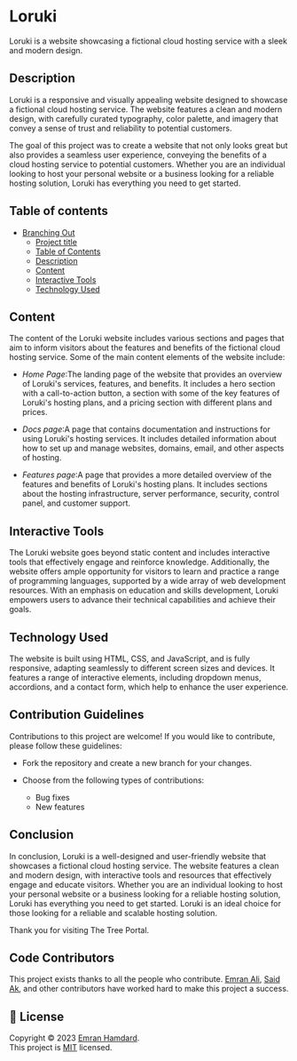 # Loruki
Loruki is a website showcasing a fictional cloud hosting service with a sleek and modern design.

## Description
Loruki is a responsive and visually appealing website designed to showcase a fictional cloud hosting service. The website features a clean and modern design, with carefully curated typography, color palette, and imagery that convey a sense of trust and reliability to potential customers.

The goal of this project was to create a website that not only looks great but also provides a seamless user experience, conveying the benefits of a cloud hosting service to potential customers. Whether you are an individual looking to host your personal website or a business looking for a reliable hosting solution, Loruki has everything you need to get started.

## Table of contents
- [Branching Out](#branching-out)
  - [Project title](#project-title)
  - [Table of Contents](#table-of-contents)
  - [Description](#Description)
  - [Content](#content)
  - [Interactive Tools](#interactive-tools)
  - [Technology Used](#technology-used)

## Content
The content of the Loruki website includes various sections and pages that aim to inform visitors about the features and benefits of the fictional cloud hosting service. Some of the main content elements of the website include:

- _Home Page_:The landing page of the website that provides an overview of Loruki's services, features, and benefits. It includes a hero section with a call-to-action button, a section with some of the key features of Loruki's hosting plans, and a pricing section with different plans and prices.

- _Docs page_:A page that contains documentation and instructions for using Loruki's hosting services. It includes detailed information about how to set up and manage websites, domains, email, and other aspects of hosting.

- _Features page_:A page that provides a more detailed overview of the features and benefits of Loruki's hosting plans. It includes sections about the hosting infrastructure, server performance, security, control panel, and customer support.

## Interactive Tools
The Loruki website goes beyond static content and includes interactive tools that effectively engage and reinforce knowledge. Additionally, the website offers ample opportunity for visitors to learn and practice a range of programming languages, supported by a wide array of web development resources. With an emphasis on education and skills development, Loruki empowers users to advance their technical capabilities and achieve their goals.

## Technology Used
  The website is built using HTML, CSS, and JavaScript, and is fully responsive, adapting seamlessly to different screen sizes and devices. It features a range of interactive elements, including dropdown menus, accordions, and a contact form, which help to enhance the user experience.

## Contribution Guidelines
Contributions to this project are welcome! If you would like to contribute,
please follow these guidelines:

- Fork the repository and create a new branch for your changes.
- Choose from the following types of contributions:

  - Bug fixes
  - New features

## Conclusion

In conclusion, Loruki is a well-designed and user-friendly website that showcases a fictional cloud hosting service. The website features a clean and modern design, with interactive tools and resources that effectively engage and educate visitors. Whether you are an individual looking to host your personal website or a business looking for a reliable hosting solution, Loruki has everything you need to get started. Loruki is an ideal choice for those looking for a reliable and scalable hosting solution.

Thank you for visiting The Tree Portal.

## Code Contributors

This project exists thanks to all the people who contribute. 
<a href="https://github.com/emran-ai">Emran Ali</a>, 
<a href="https://github.com/saidakf">Said Ak</a>, 
and other contributors have worked hard to make this project a success.

## 📝 License

Copyright © 2023 [Emran Hamdard](https://github.com/emran-ai).<br />
This project is [MIT](https://github.com/HYF-Class20/home/blob/main/LICENSE) licensed.
